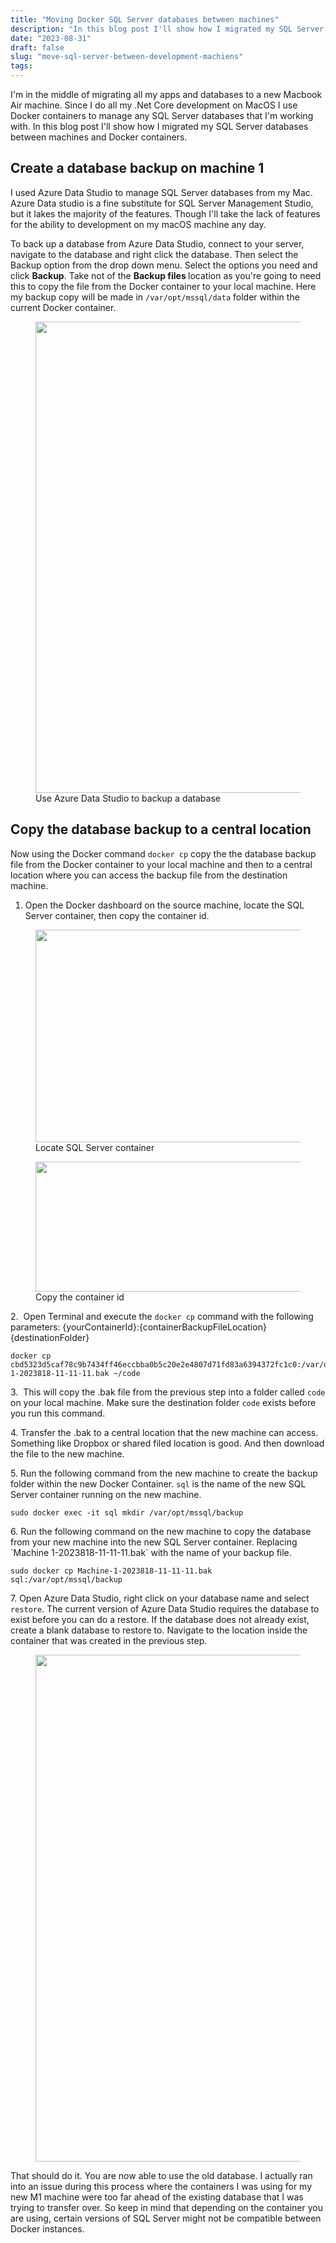 ```yaml
---
title: "Moving Docker SQL Server databases between machines"
description: "In this blog post I'll show how I migrated my SQL Server databases between machines and Docker containers."
date: "2023-08-31"
draft: false
slug: "move-sql-server-between-development-machiens"
tags:
---
```


<p>I'm in the middle of migrating all my apps and databases to a new Macbook Air machine. Since I do all my .Net Core development on MacOS I use Docker containers to manage any SQL Server databases that I'm working with. In this blog post I'll show how I migrated my SQL Server databases between machines and Docker containers.</p><h2 id="create-a-database-backup-on-machine-1">Create a database backup on machine 1 </h2><p>I used Azure Data Studio to manage SQL Server databases from my Mac. Azure Data studio is a fine substitute for SQL Server Management Studio, but it lakes the majority of the features. Though I'll take the lack of features for the ability to development on my macOS machine any day. </p><p>To back up a database from Azure Data Studio, connect to your server, navigate to the database and right click the database. Then select the Backup option from the drop down menu. Select the options you need and click <strong>Backup</strong>. Take not of the <strong>Backup files </strong>location as you're going to need this to copy the file from the Docker container to your local machine. Here my backup copy will be made in <code>/var/opt/mssql/data</code> folder within the current Docker container.</p><figure class="kg-card kg-image-card kg-card-hascaption"><img src="/images/2023/08/Screenshot-2023-08-18-at-11.11.25-AM.png" class="kg-image" alt loading="lazy" width="724" height="754" srcset="/images/size/w600/2023/08/Screenshot-2023-08-18-at-11.11.25-AM.png 600w, /images/2023/08/Screenshot-2023-08-18-at-11.11.25-AM.png 724w" sizes="(min-width: 720px) 720px"><figcaption>Use Azure Data Studio to backup a database</figcaption></figure><h2 id="copy-the-database-backup-to-a-central-location">Copy the database backup to a central location</h2><p>Now using the Docker command <code>docker cp</code> copy the the database backup file from the Docker container to your local machine and then to a central location where you can access the backup file from the destination machine. </p><ol><li>Open the Docker dashboard on the source machine, locate the SQL Server container, then copy the container id. </li></ol><figure class="kg-card kg-image-card kg-card-hascaption"><img src="/images/2023/08/Screenshot-2023-08-18-at-11.18.40-AM.png" class="kg-image" alt loading="lazy" width="956" height="340" srcset="/images/size/w600/2023/08/Screenshot-2023-08-18-at-11.18.40-AM.png 600w, /images/2023/08/Screenshot-2023-08-18-at-11.18.40-AM.png 956w" sizes="(min-width: 720px) 720px"><figcaption>Locate SQL Server container</figcaption></figure><figure class="kg-card kg-image-card kg-card-hascaption"><img src="/images/2023/08/Screenshot-2023-08-18-at-11.18.55-AM.png" class="kg-image" alt loading="lazy" width="966" height="208" srcset="/images/size/w600/2023/08/Screenshot-2023-08-18-at-11.18.55-AM.png 600w, /images/2023/08/Screenshot-2023-08-18-at-11.18.55-AM.png 966w" sizes="(min-width: 720px) 720px"><figcaption>Copy the container id</figcaption></figure><p>2.  Open Terminal and execute the <code>docker cp</code> command with the following parameters: {yourContainerId}:{containerBackupFileLocation} {destinationFolder}<br></p><pre><code class="language-bash">docker cp cbd5323d5caf78c9b7434ff46eccbba0b5c20e2e4807d71fd83a6394372fc1c0:/var/opt/mssql/data/Machine-1-2023818-11-11-11.bak ~/code</code></pre><p>3.  This will copy the .bak file from the previous step into a folder called <code>code</code> on your local machine. Make sure the destination folder <code>code</code> exists before you run this command.</p><p>4. Transfer the .bak to a central location that the new machine can access. Something like Dropbox or shared filed location is good. And then download the file to the new machine. </p><p>5. Run the following command from the new machine to create the backup folder within the new Docker Container. <code>sql</code> is the name of the new SQL Server container running on the new machine.</p><pre><code class="language-bash">sudo docker exec -it sql mkdir /var/opt/mssql/backup</code></pre><p>6. Run the following command on the new machine to copy the database from your new machine into the new SQL Server container. Replacing `Machine 1-2023818-11-11-11.bak` with the name of your backup file.</p><pre><code class="language-bash">sudo docker cp Machine-1-2023818-11-11-11.bak sql:/var/opt/mssql/backup</code></pre><p>7. Open Azure Data Studio, right click on your database name and select <code>restore</code>. The current version of Azure Data Studio requires the database to exist before you can do a restore. If the database does not already exist, create a blank database to restore to. Navigate to the location inside the container that was created in the previous step.</p><figure class="kg-card kg-image-card"><img src="/images/2023/08/Screenshot-2023-08-31-at-9.51.21-AM.png" class="kg-image" alt loading="lazy" width="1010" height="811" srcset="/images/size/w600/2023/08/Screenshot-2023-08-31-at-9.51.21-AM.png 600w, /images/size/w1000/2023/08/Screenshot-2023-08-31-at-9.51.21-AM.png 1000w, /images/2023/08/Screenshot-2023-08-31-at-9.51.21-AM.png 1010w" sizes="(min-width: 720px) 720px"></figure><p>That should do it. You are now able to use the old database. I actually ran into an issue during this process where the containers I was using for my new M1 machine were too far ahead of the existing database that I was trying to transfer over. So keep in mind that depending on the container you are using, certain versions of SQL Server might not be compatible between Docker instances.</p>
